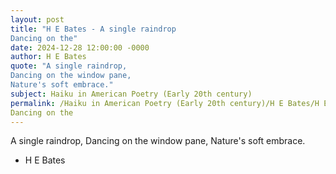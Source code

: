 ```yaml
---
layout: post
title: "H E Bates - A single raindrop
Dancing on the"
date: 2024-12-28 12:00:00 -0000
author: H E Bates
quote: "A single raindrop,
Dancing on the window pane,
Nature's soft embrace."
subject: Haiku in American Poetry (Early 20th century)
permalink: /Haiku in American Poetry (Early 20th century)/H E Bates/H E Bates - A single raindrop
Dancing on the
---
```


A single raindrop,
Dancing on the window pane,
Nature's soft embrace.

- H E Bates
